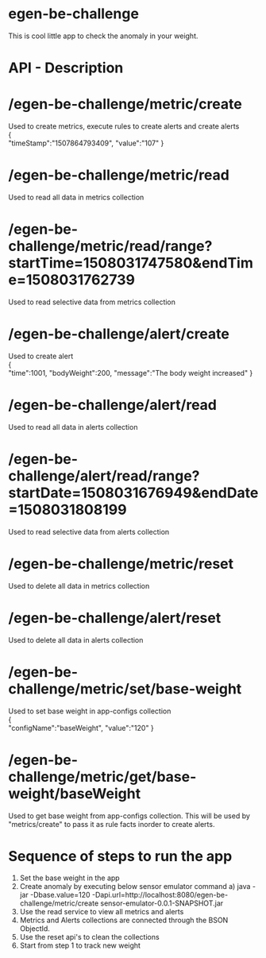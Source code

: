# egen-be-challenge
This is cool little app to check the anomaly in your weight.

# API - Description
# /egen-be-challenge/metric/create
Used to create metrics, execute rules to create alerts and create alerts<br/>
{  
   "timeStamp":"1507864793409",
   "value":"107"
}

# /egen-be-challenge/metric/read
Used to read all data in metrics collection

# /egen-be-challenge/metric/read/range?startTime=1508031747580&endTime=1508031762739
Used to read selective data from metrics collection

# /egen-be-challenge/alert/create
Used to create alert<br/>
{  
   "time":1001,
   "bodyWeight":200,
   "message":"The body weight increased"
}

# /egen-be-challenge/alert/read
Used to read all data in alerts collection

# /egen-be-challenge/alert/read/range?startDate=1508031676949&endDate=1508031808199
Used to read selective data from alerts collection

# /egen-be-challenge/metric/reset
Used to delete all data in metrics collection

# /egen-be-challenge/alert/reset
Used to delete all data in alerts collection

# /egen-be-challenge/metric/set/base-weight
Used to set base weight in app-configs collection<br/>
{  
   "configName":"baseWeight",
   "value":"120"
}

# /egen-be-challenge/metric/get/base-weight/baseWeight
Used to get base weight from app-configs collection. This will be used by "metrics/create" to pass it as rule facts inorder to create alerts.

# Sequence of steps to run the app
1. Set the base weight in the app
2. Create anomaly by executing below sensor emulator command
  a) java -jar -Dbase.value=120 -Dapi.url=http://localhost:8080/egen-be-challenge/metric/create sensor-emulator-0.0.1-SNAPSHOT.jar
3. Use the read service to view all metrics and alerts
4. Metrics and Alerts collections are connected through the BSON ObjectId.
5. Use the reset api's to clean the collections
6. Start from step 1 to track new weight

